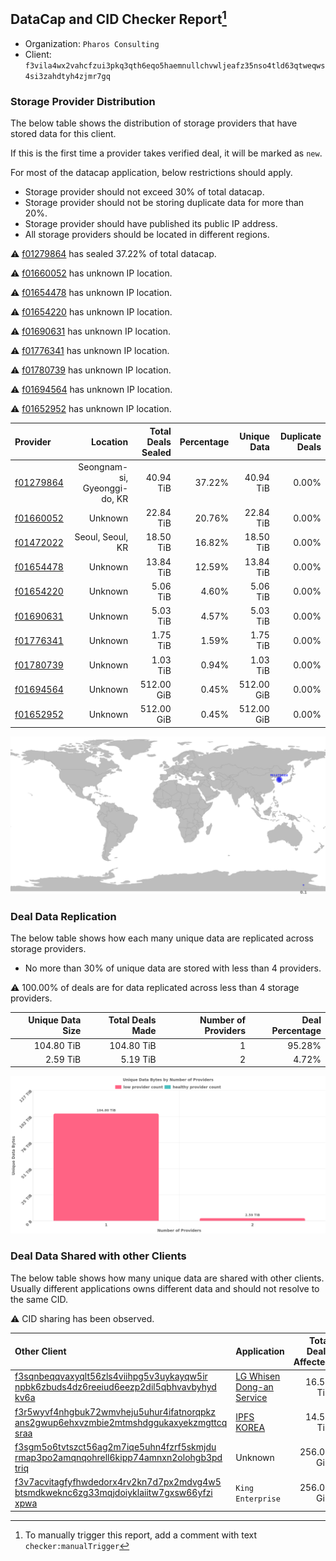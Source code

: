## DataCap and CID Checker Report[^1]
 - Organization: `Pharos Consulting`
 - Client: `f3vila4wx2vahcfzui3pkq3qth6eqo5haemnullchvwljeafz35nso4tld63qtweqws4si3zahdtyh4zjmr7gq`
### Storage Provider Distribution
The below table shows the distribution of storage providers that have stored data for this client.

If this is the first time a provider takes verified deal, it will be marked as `new`.

For most of the datacap application, below restrictions should apply.
 - Storage provider should not exceed 30% of total datacap.
 - Storage provider should not be storing duplicate data for more than 20%.
 - Storage provider should have published its public IP address.
 - All storage providers should be located in different regions.

⚠️ [f01279864](https://filfox.info/en/address/f01279864) has sealed 37.22% of total datacap.

⚠️ [f01660052](https://filfox.info/en/address/f01660052) has unknown IP location.

⚠️ [f01654478](https://filfox.info/en/address/f01654478) has unknown IP location.

⚠️ [f01654220](https://filfox.info/en/address/f01654220) has unknown IP location.

⚠️ [f01690631](https://filfox.info/en/address/f01690631) has unknown IP location.

⚠️ [f01776341](https://filfox.info/en/address/f01776341) has unknown IP location.

⚠️ [f01780739](https://filfox.info/en/address/f01780739) has unknown IP location.

⚠️ [f01694564](https://filfox.info/en/address/f01694564) has unknown IP location.

⚠️ [f01652952](https://filfox.info/en/address/f01652952) has unknown IP location.

| Provider                                              |                     Location | Total Deals Sealed | Percentage | Unique Data | Duplicate Deals |
| :---------------------------------------------------- | ---------------------------: | -----------------: | ---------: | ----------: | --------------: |
| [f01279864](https://filfox.info/en/address/f01279864) | Seongnam-si, Gyeonggi-do, KR |          40.94 TiB |     37.22% |   40.94 TiB |           0.00% |
| [f01660052](https://filfox.info/en/address/f01660052) |                      Unknown |          22.84 TiB |     20.76% |   22.84 TiB |           0.00% |
| [f01472022](https://filfox.info/en/address/f01472022) |             Seoul, Seoul, KR |          18.50 TiB |     16.82% |   18.50 TiB |           0.00% |
| [f01654478](https://filfox.info/en/address/f01654478) |                      Unknown |          13.84 TiB |     12.59% |   13.84 TiB |           0.00% |
| [f01654220](https://filfox.info/en/address/f01654220) |                      Unknown |           5.06 TiB |      4.60% |    5.06 TiB |           0.00% |
| [f01690631](https://filfox.info/en/address/f01690631) |                      Unknown |           5.03 TiB |      4.57% |    5.03 TiB |           0.00% |
| [f01776341](https://filfox.info/en/address/f01776341) |                      Unknown |           1.75 TiB |      1.59% |    1.75 TiB |           0.00% |
| [f01780739](https://filfox.info/en/address/f01780739) |                      Unknown |           1.03 TiB |      0.94% |    1.03 TiB |           0.00% |
| [f01694564](https://filfox.info/en/address/f01694564) |                      Unknown |         512.00 GiB |      0.45% |  512.00 GiB |           0.00% |
| [f01652952](https://filfox.info/en/address/f01652952) |                      Unknown |         512.00 GiB |      0.45% |  512.00 GiB |           0.00% |

![Provider Distribution](https://raw.githubusercontent.com/data-preservation-programs/filplus-checker-assets/main/filecoin-project/filecoin-plus-large-datasets/issues/115/1671092595622.png)
### Deal Data Replication
The below table shows how each many unique data are replicated across storage providers.
- No more than 30% of unique data are stored with less than 4 providers.

⚠️ 100.00% of deals are for data replicated across less than 4 storage providers.

| Unique Data Size | Total Deals Made | Number of Providers | Deal Percentage |
| ---------------: | ---------------: | ------------------: | --------------: |
|       104.80 TiB |       104.80 TiB |                   1 |          95.28% |
|         2.59 TiB |         5.19 TiB |                   2 |           4.72% |

![Replication Distribution](https://raw.githubusercontent.com/data-preservation-programs/filplus-checker-assets/main/filecoin-project/filecoin-plus-large-datasets/issues/115/1671092596381.png)
### Deal Data Shared with other Clients
The below table shows how many unique data are shared with other clients.
Usually different applications owns different data and should not resolve to the same CID.

⚠️ CID sharing has been observed.

| Other Client                                                                                                                                                                                                              | Application                                                                                               | Total Deals Affected | Unique CIDs |  Verifier |
| :------------------------------------------------------------------------------------------------------------------------------------------------------------------------------------------------------------------------ | :-------------------------------------------------------------------------------------------------------- | -------------------: | ----------: | --------: |
| [f3sqnbeqqvaxyqlt56zls4viihpg5v3uykayqw5ir<br/>npbk6zbuds4dz6reeiud6eezp2dil5qbhvavbyhyd<br/>kv6a](https://filfox.info/en/address/f3sqnbeqqvaxyqlt56zls4viihpg5v3uykayqw5irnpbk6zbuds4dz6reeiud6eezp2dil5qbhvavbyhydkv6a) | [LG Whisen Dong\-an Service](https://github.com/filecoin-project/filecoin-plus-large-datasets/issues/114) |            16.59 TiB |         531 | LDN # 114 |
| [f3r5wyvf4nhgbuk72wmvheju5uhur4ifatnorqpkz<br/>ans2gwup6ehxvzmbie2mtmshdggukaxyekzmgttcq<br/>sraa](https://filfox.info/en/address/f3r5wyvf4nhgbuk72wmvheju5uhur4ifatnorqpkzans2gwup6ehxvzmbie2mtmshdggukaxyekzmgttcqsraa) | [IPFS KOREA](https://github.com/filecoin-project/filecoin-plus-large-datasets/issues/147)                 |            14.59 TiB |         467 | LDN # 147 |
| [f3sgm5o6tvtszct56ag2m7iqe5uhn4fzrf5skmjdu<br/>rmap3po2amqnqohrell6kipp74amnxn2olohgb3pd<br/>triq](https://filfox.info/en/address/f3sgm5o6tvtszct56ag2m7iqe5uhn4fzrf5skmjdurmap3po2amqnqohrell6kipp74amnxn2olohgb3pdtriq) | Unknown                                                                                                   |           256.00 GiB |           8 |   Unknown |
| [f3v7acvitagfyfhwdedorx4rv2kn7d7px2mdvg4w5<br/>btsmdkweknc6zg33mqjdoiyklaiitw7gxsw66yfzi<br/>xpwa](https://filfox.info/en/address/f3v7acvitagfyfhwdedorx4rv2kn7d7px2mdvg4w5btsmdkweknc6zg33mqjdoiyklaiitw7gxsw66yfzixpwa) | `King Enterprise`                                                                                         |           256.00 GiB |           8 |    Neo Ge |

[^1]: To manually trigger this report, add a comment with text `checker:manualTrigger`
